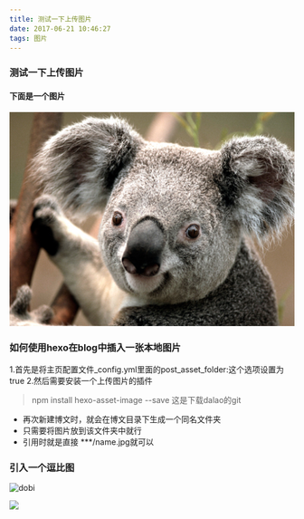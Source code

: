 ```yaml
---
title: 测试一下上传图片
date: 2017-06-21 10:46:27
tags: 图片
---
```

<!-- toc -->
### 测试一下上传图片
#### 下面是一个图片
![考拉](测试一下上传图片/Koala.jpg)
### 如何使用hexo在blog中插入一张本地图片
1.首先是将主页配置文件_config.yml里面的post_asset_folder:这个选项设置为true
2.然后需要安装一个上传图片的插件
> npm install hexo-asset-image --save 这是下载dalao的git

* 再次新建博文时，就会在博文目录下生成一个同名文件夹
* 只需要将图片放到该文件夹中就行
* 引用时就是直接  ***/name.jpg就可以

### 引入一个逗比图
![dobi](http://img.blog.csdn.net/20170226154012235?watermark/2/text/aHR0cDovL2Jsb2cuY3Nkbi5uZXQvU3VnYXJfUmFpbmJvdw==/font/5a6L5L2T/fontsize/400/fill/I0JBQkFCMA==/dissolve/70/gravity/SouthEast)

![](http://img.blog.csdn.net/20170226153729569?watermark/2/text/aHR0cDovL2Jsb2cuY3Nkbi5uZXQvU3VnYXJfUmFpbmJvdw==/font/5a6L5L2T/fontsize/400/fill/I0JBQkFCMA==/dissolve/70/gravity/SouthEast)